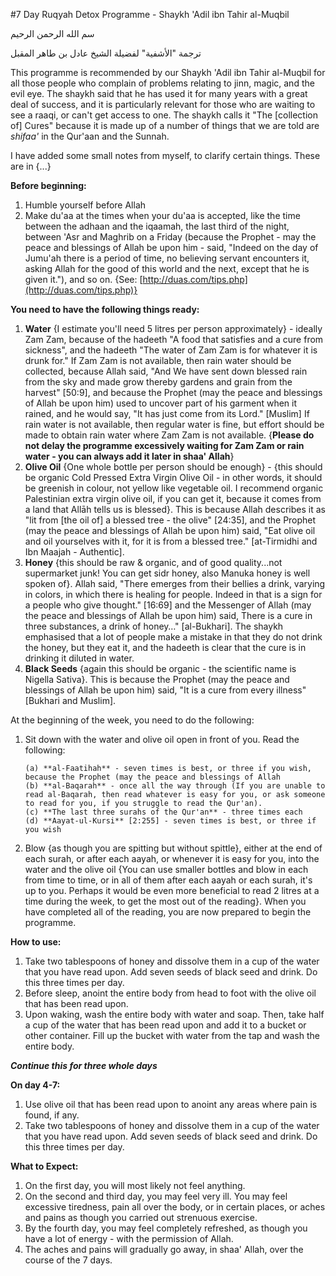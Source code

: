 #7 Day Ruqyah Detox Programme - Shaykh 'Adil ibn Tahir al-Muqbil


سم الله الرحمن الرحيم

ترجمة "الأشفية" لفضيلة الشيخ عادل بن طاهر المقبل

This programme is recommended by our Shaykh 'Adil ibn Tahir al-Muqbil for all those people who complain of problems relating to jinn, magic, and the evil eye. The shaykh said that he has used it for many years with a great deal of success, and it is particularly relevant for those who are waiting to see a raaqi, or can't get access to one. The shaykh calls it "The [collection of] Cures" because it is made up of a number of things that we are told are *shifaa'* in the Qur'aan and the Sunnah.

I have added some small notes from myself, to clarify certain things. These are in {...}

**Before beginning:**

1. Humble yourself before Allah
2. Make du'aa at the times when your du'aa is accepted, like the time between the adhaan and the iqaamah, the last third of the night, between 'Asr and Maghrib on a Friday (because the Prophet - may the peace and blessings of Allah be upon him - said, "Indeed on the day of Jumu'ah there is a period of time, no believing servant encounters it, asking Allah for the good of this world and the next, except that he is given it."), and so on. {See: [http://duas.com/tips.php](http://duas.com/tips.php)}

**You need to have the following things ready:**

1. **Water** {I estimate you'll need 5 litres per person approximately} - ideally Zam Zam, because of the hadeeth "A food that satisfies and a cure from sickness", and the hadeeth "The water of Zam Zam is for whatever it is drunk for." If Zam Zam is not available, then rain water should be collected, because Allah said, "And We have sent down blessed rain from the sky and made grow thereby gardens and grain from the harvest" [50:9], and because the Prophet (may the peace and blessings of Allah be upon him) used to uncover part of his garment when it rained, and he would say, "It has just come from its Lord." [Muslim] If rain water is not available, then regular water is fine, but effort should be made to obtain rain water where Zam Zam is not available. {**Please do not delay the programme excessively waiting for Zam Zam or rain water - you can always add it later in shaa' Allah**}
2. **Olive Oil** {One whole bottle per person should be enough} - {this should be organic Cold Pressed Extra Virgin Olive Oil - in other words, it should be greenish in colour, not yellow like vegetable oil. I recommend organic Palestinian extra virgin olive oil, if you can get it, because it comes from a land that Allāh tells us is blessed}. This is because Allah describes it as "lit from [the oil of] a blessed tree - the olive" [24:35], and the Prophet (may the peace and blessings of Allah be upon him) said, "Eat olive oil and oil yourselves with it, for it is from a blessed tree." [at-Tirmidhi and Ibn Maajah - Authentic].
3. **Honey** {this should be raw & organic, and of good quality...not supermarket junk! You can get sidr honey, also Manuka honey is well spoken of}. Allah said, "There emerges from their bellies a drink, varying in colors, in which there is healing for people. Indeed in that is a sign for a people who give thought." [16:69] and the Messenger of Allah (may the peace and blessings of Allah be upon him) said, There is a cure in three substances, a drink of honey…" [al-Bukhari]. The shaykh emphasised that a lot of people make a mistake in that they do not drink the honey, but they eat it, and the hadeeth is clear that the cure is in drinking it diluted in water.
4. **Black Seeds** {again this should be organic - the scientific name is Nigella Sativa}. This is because the Prophet (may the peace and blessings of Allah be upon him) said, "It is a cure from every illness" [Bukhari and Muslim].

At the beginning of the week, you need to do the following:

1. Sit down with the water and olive oil open in front of you. Read the following:

       (a) **al-Faatihah** - seven times is best, or three if you wish, because the Prophet (may the peace and blessings of Allah 
       (b) **al-Baqarah** - once all the way through (If you are unable to read al-Baqarah, then read whatever is easy for you, or ask someone to read for you, if you struggle to read the Qur'an).
       (c) **The last three surahs of the Qur'an** - three times each
       (d) **Aayat-ul-Kursi** [2:255] - seven times is best, or three if you wish

2. Blow {as though you are spitting but without spittle}, either at the end of each surah, or after each aayah, or whenever it is easy for you, into the water and the olive oil {You can use smaller bottles and blow in each from time to time, or in all of them after each aayah or each surah, it's up to you. Perhaps it would be even more beneficial to read 2 litres at a time during the week, to get the most out of the reading}. When you have completed all of the reading, you are now prepared to begin the programme.

**How to use:**

1. Take two tablespoons of honey and dissolve them in a cup of the water that you have read upon. Add seven seeds of black seed and drink. Do this three times per day.
2. Before sleep, anoint the entire body from head to foot with the olive oil that has been read upon.
3. Upon waking, wash the entire body with water and soap. Then, take half a cup of the water that has been read upon and add it to a bucket or other container. Fill up the bucket with water from the tap and wash the entire body.

***Continue this for three whole days***

**On day 4-7:**

1. Use olive oil that has been read upon to anoint any areas where pain is found, if any.
2. Take two tablespoons of honey and dissolve them in a cup of the water that you have read upon. Add seven seeds of black seed and drink. Do this three times per day.

**What to Expect:**

1. On the first day, you will most likely not feel anything.
2. On the second and third day, you may feel very ill. You may feel excessive tiredness, pain all over the body, or in certain places, or aches and pains as though you carried out strenuous exercise.
3. By the fourth day, you may feel completely refreshed, as though you have a lot of energy - with the permission of Allah.
4. The aches and pains will gradually go away, in shaa' Allah, over the course of the 7 days.